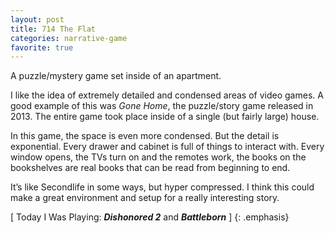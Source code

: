 ```yaml
---
layout: post
title: 714 The Flat
categories: narrative-game
favorite: true
---
```

A puzzle/mystery game set inside of an apartment.

I like the idea of extremely detailed and condensed areas of video games.  A good example of this was *Gone Home*, the puzzle/story game released in 2013.  The entire game took place inside of a single (but fairly large) house.

In this game, the space is even more condensed.  But the detail is exponential.  Every drawer and cabinet is full of things to interact with.  Every window opens, the TVs turn on and the remotes work, the books on the bookshelves are real books that can be read from beginning to end.  

It’s like Secondlife in some ways, but hyper compressed.  I think this could make a great environment and setup for a really interesting story. 

[ Today I Was Playing: ***Dishonored 2*** and ***Battleborn*** ]
{: .emphasis}